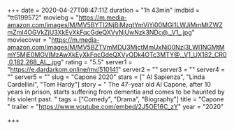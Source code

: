 +++
date = 2020-04-27T08:47:11Z
duration = "1h 43min"
imdbid = "tt6199572"
moviebg = "https://m.media-amazon.com/images/M/MV5BYTI2NjBiMzgtYmViYi00MGI1LWJiMmMtZWZmZmI4OGVkZjU3XkEyXkFqcGdeQXVyNjUwNzk3NDc@._V1_.jpg"
moviecover = "https://m.media-amazon.com/images/M/MV5BZTVmMDU3MjctMmUxNi00NzI3LWI1NGMtMmY5MjE0MGVlMzAwXkEyXkFqcGdeQXVyODk4OTc3MTY@._V1_UX182_CR0,0,182,268_AL_.jpg"
rating = "5.5"
server1 = "https://e.dardarkom.online/mv/510141"
server2 = ""
server3 = ""
server4 = ""
server5 = ""
slug = "Capone 2020"
stars = [" Al Sapienza", "Linda Cardellini", "Tom Hardy"]
story = " The 47-year old Al Capone, after 10 years in prison, starts suffering from dementia and comes to be haunted by his violent past. "
tags = ["Comedy", "Drama", "Biography"]
title = "Capone "
trailer = "https://www.youtube.com/embed/2J5OE16C_zY"
year = "2020"

+++
